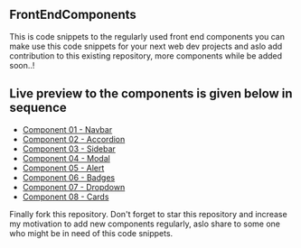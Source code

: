 ## FrontEndComponents
This is code snippets to the regularly used front end components you can make use this code snippets for your next web dev projects and aslo add contribution to this existing repository, more components while be added soon..!
## Live preview to the components is given below in sequence

- [Component 01 - Navbar](https://component-navbar.netlify.app/)
- [Component 02 - Accordion](https://component-accordion.netlify.app/)
- [Component 03 - Sidebar](https://component-sidebar.netlify.app/)
- [Component 04 - Modal](https://component-modal.netlify.app/)
- [Component 05 - Alert](https://component-alert.netlify.app/)
- [Component 06 - Badges](https://component-badges.netlify.app/)
- [Component 07 - Dropdown](https://component-dropdown.netlify.app/)
- [Component 08 - Cards](https://component-cards.netlify.app/)




Finally fork this repository. Don't forget to star this repository and increase my motivation to add new components regularly, aslo share to some one who might be in need of this code snippets.
